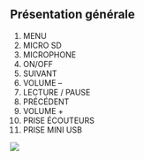 ## Présentation générale

1. MENU
2. MICRO SD
3. MICROPHONE
4. ON/OFF
5. SUIVANT
6. VOLUME –
7. LECTURE / PAUSE
8. PRÉCÉDENT
9. VOLUME +
10. PRISE ÉCOUTEURS
11. PRISE MINI USB



![](http://static.energysistem.com/images/manuals/42645/579f42b939649.jpg)
